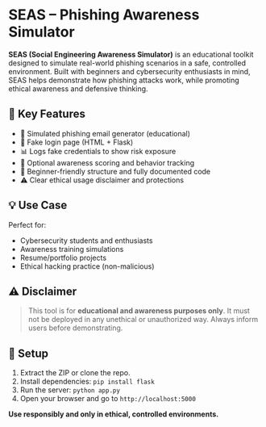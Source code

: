# SEAS – Phishing Awareness Simulator

**SEAS (Social Engineering Awareness Simulator)** is an educational toolkit designed to simulate real-world phishing scenarios in a safe, controlled environment. Built with beginners and cybersecurity enthusiasts in mind, SEAS helps demonstrate how phishing attacks work, while promoting ethical awareness and defensive thinking.

## 🔑 Key Features
- 📨 Simulated phishing email generator (educational)
- 🔐 Fake login page (HTML + Flask)
- 📊 Logs fake credentials to show risk exposure
- 🧠 Optional awareness scoring and behavior tracking
- 📁 Beginner-friendly structure and fully documented code
- ⚠️ Clear ethical usage disclaimer and protections

## 💡 Use Case
Perfect for:
- Cybersecurity students and enthusiasts
- Awareness training simulations
- Resume/portfolio projects
- Ethical hacking practice (non-malicious)

## ⚠️ Disclaimer
> This tool is for **educational and awareness purposes only**. It must not be deployed in any unethical or unauthorized way. Always inform users before demonstrating.

## 🚀 Setup
1. Extract the ZIP or clone the repo.
2. Install dependencies: `pip install flask`
3. Run the server: `python app.py`
4. Open your browser and go to `http://localhost:5000`

**Use responsibly and only in ethical, controlled environments.**